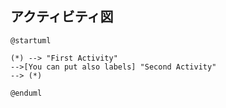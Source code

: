 ## アクティビティ図

```uml
@startuml

(*) --> "First Activity"
-->[You can put also labels] "Second Activity"
--> (*)

@enduml
```